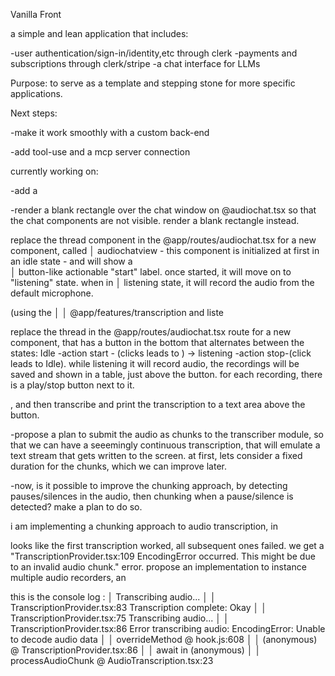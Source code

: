 Vanilla Front

a simple and lean application that includes:

-user authentication/sign-in/identity,etc through clerk
-payments and subscriptions through clerk/stripe
-a chat interface for LLMs

Purpose: to serve as a template and stepping stone for more specific applications.


Next steps:

-make it work smoothly with a custom back-end


-add tool-use and a mcp server connection

currently working on:

-add a 


-render a blank rectangle over the chat window on @audiochat.tsx so that the chat components are not visible. render a blank rectangle instead.



replace the thread component in the @app/routes/audiochat.tsx for a new component, called 
│   audiochatview - this component is initialized at first in an idle state - and will show a                  
│   button-like actionable "start" label. once started, it will move on to "listening" state. when in 
│   listening state, it will record the audio from the default microphone. 

 (using the                             │
│   @app/features/transcription and liste

replace the thread in the @app/routes/audiochat.tsx route for a new component, that has a button in the bottom that alternates between the states: Idle -action start - (clicks leads to ) -> listening -action stop-(click leads to Idle). while listening it will record audio, the recordings will be saved and shown in a table, just above the button. for each recording, there is a play/stop button next to it.

, and then transcribe and print the transcription to a text area above the button. 

-propose a plan to submit the audio as chunks to the transcriber module, so that we can have a seeemingly continuous transcription, that will emulate a text stream that gets written to the screen. at first, lets consider a fixed duration for the chunks, which we can improve later.


-now, is it possible to improve the chunking approach, by detecting pauses/silences in the audio, then chunking when a pause/silence is detected? make a plan to do so. 

i am implementing a chunking approach to audio transcription, in 

looks like the first transcription worked, all subsequent ones failed.  we get a "TranscriptionProvider.tsx:109 EncodingError occurred. This might be due to an invalid audio chunk." error.
propose an implementation to instance multiple audio recorders, an

this is the console log :
│    Transcribing audio...                                                                              │
│    TranscriptionProvider.tsx:83 Transcription complete:  Okay                                         │
│    TranscriptionProvider.tsx:75 Transcribing audio...                                                 │
│    TranscriptionProvider.tsx:86 Error transcribing audio: EncodingError: Unable to decode audio data  │
│    overrideMethod @ hook.js:608                                                                       │
│    (anonymous) @ TranscriptionProvider.tsx:86                                                         │
│    await in (anonymous)                                                                               │
│    processAudioChunk @ AudioTranscription.tsx:23